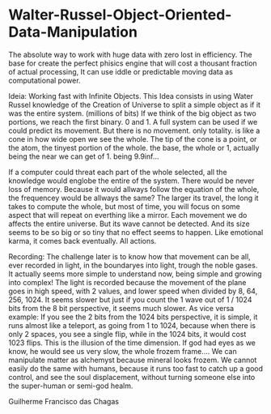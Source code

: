 # Walter-Russel-Object-Oriented-Data-Manipulation
The absolute way to work with huge data with zero lost in efficiency. The base for create the perfect phisics engine that will cost a thousant fraction of actual processing, It can use iddle or predictable moving data as computational power.

Ideia: Working fast with Infinite Objects.
This Idea consists in using Water Russel knowledge of the Creation of Universe to split a simple object as if it was the entire system. (millions of bits)
If we think of the big object as two portions, we reach the first binary. 0 and 1.
A full system can be used if we could predict its movement.
But there is no movement. only totality.
is like a cone in how wide open we see the whole.
The tip of the cone is a point, or the atom, the tinyest portion of the whole.
 the base, the whole or 1, actually being the near we can get of 1. being 9.9inf...

If a computer could threat each part of the whole selected, all the knowledge would englobe the entire of the system. There would be never loss of memory. Because it would allways follow the equation of the whole, the frequencey would be allways the same? The larger its travel, the long it takes to compute the whole, but most of time, you will focus on some aspect that will repeat on everthing like a mirror.
Each movement we do affects the entire universe. 
But its wave cannot be detected. 
And its size seems to be so big or so tiny that no effect seems to happen.
Like emotional karma, it comes back eventually.  All actions.

Recording:
The challenge later is to know how that movement can be all,  ever recorded in light, in the boundaryes into light,  trough the noble gases.
It actually seems more simple to understand now, being simple and growing into complex!
The light is recorded because the movement of the plane goes in high speed, with 2 values, and lower speed when divided by 8, 64, 256, 1024.
It seems slower but just if you count the 1 wave out of 1 / 1024 bits from the 8 bit perspective, it seems much slower.
As vice versa example:
If you see the 2 bits from the 1024 bits  perspective, it is simple, it runs almost like a teleport, as going from 1 to 1024, because when there is only 2 spaces, you see a single flip, while in the 1024 bits, it would cost 1023 flips. This is the illusion of the time dimension. 
If god had eyes as we know, he would see us very slow, the whole frozem frame....
We can manipulate matter as alchemyst because mineral looks frozem. 
We cannot easily do the same with humans, because it runs too fast to catch up a good control, and see the soul displacement, without turning someone else into the super-human or semi-god healm.

Guilherme Francisco das Chagas
